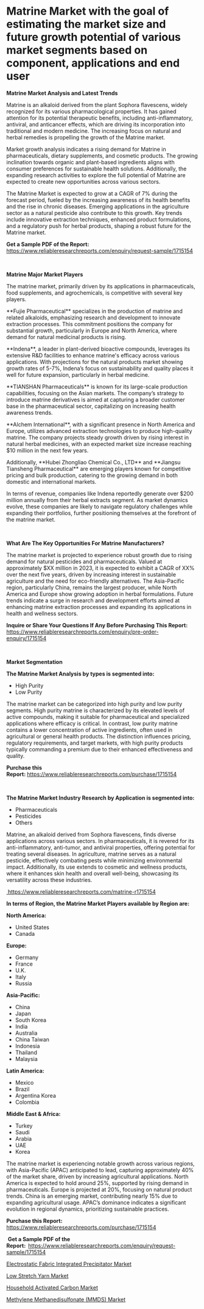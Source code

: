 <p><h1>Matrine Market with the goal of estimating the market size and future growth potential of various market segments based on component, applications and end user</h1></p><p><strong>Matrine Market Analysis and Latest Trends</strong></p>
<p><p>Matrine is an alkaloid derived from the plant Sophora flavescens, widely recognized for its various pharmacological properties. It has gained attention for its potential therapeutic benefits, including anti-inflammatory, antiviral, and anticancer effects, which are driving its incorporation into traditional and modern medicine. The increasing focus on natural and herbal remedies is propelling the growth of the Matrine market.</p><p>Market growth analysis indicates a rising demand for Matrine in pharmaceuticals, dietary supplements, and cosmetic products. The growing inclination towards organic and plant-based ingredients aligns with consumer preferences for sustainable health solutions. Additionally, the expanding research activities to explore the full potential of Matrine are expected to create new opportunities across various sectors.</p><p>The Matrine Market is expected to grow at a CAGR of 7% during the forecast period, fueled by the increasing awareness of its health benefits and the rise in chronic diseases. Emerging applications in the agriculture sector as a natural pesticide also contribute to this growth. Key trends include innovative extraction techniques, enhanced product formulations, and a regulatory push for herbal products, shaping a robust future for the Matrine market.</p></p>
<p><strong>Get a Sample PDF of the Report:&nbsp;</strong> <a href="https://www.reliableresearchreports.com/enquiry/request-sample/1715154?utm_campaign=37&utm_medium=2&utm_source=Github&utm_content=ia&utm_term=11012025&utm_id=matrine">https://www.reliableresearchreports.com/enquiry/request-sample/1715154</a></p>
<p>&nbsp;</p>
<p><strong>Matrine Major Market Players</strong></p>
<p><p>The matrine market, primarily driven by its applications in pharmaceuticals, food supplements, and agrochemicals, is competitive with several key players. </p><p>**Fujie Pharmaceutical** specializes in the production of matrine and related alkaloids, emphasizing research and development to innovate extraction processes. This commitment positions the company for substantial growth, particularly in Europe and North America, where demand for natural medicinal products is rising.</p><p>**Indena**, a leader in plant-derived bioactive compounds, leverages its extensive R&D facilities to enhance matrine's efficacy across various applications. With projections for the natural products market showing growth rates of 5-7%, Indena’s focus on sustainability and quality places it well for future expansion, particularly in herbal medicine.</p><p>**TIANSHAN Pharmaceuticals** is known for its large-scale production capabilities, focusing on the Asian markets. The company’s strategy to introduce matrine derivatives is aimed at capturing a broader customer base in the pharmaceutical sector, capitalizing on increasing health awareness trends.</p><p>**Alchem International**, with a significant presence in North America and Europe, utilizes advanced extraction technologies to produce high-quality matrine. The company projects steady growth driven by rising interest in natural herbal medicines, with an expected market size increase reaching $10 million in the next few years.</p><p>Additionally, **Hubei Zhongliao Chemical Co., LTD** and **Jiangsu Tiansheng Pharmaceutical** are emerging players known for competitive pricing and bulk production, catering to the growing demand in both domestic and international markets.</p><p>In terms of revenue, companies like Indena reportedly generate over $200 million annually from their herbal extracts segment. As market dynamics evolve, these companies are likely to navigate regulatory challenges while expanding their portfolios, further positioning themselves at the forefront of the matrine market.</p></p>
<p>&nbsp;</p>
<p><strong>What Are The Key Opportunities For Matrine Manufacturers?</strong></p>
<p><p>The matrine market is projected to experience robust growth due to rising demand for natural pesticides and pharmaceuticals. Valued at approximately $XX million in 2023, it is expected to exhibit a CAGR of XX% over the next five years, driven by increasing interest in sustainable agriculture and the need for eco-friendly alternatives. The Asia-Pacific region, particularly China, remains the largest producer, while North America and Europe show growing adoption in herbal formulations. Future trends indicate a surge in research and development efforts aimed at enhancing matrine extraction processes and expanding its applications in health and wellness sectors.</p></p>
<p><strong>Inquire or Share Your Questions If Any Before Purchasing This Report:</strong> <a href="https://www.reliableresearchreports.com/enquiry/pre-order-enquiry/1715154?utm_campaign=37&utm_medium=2&utm_source=Github&utm_content=ia&utm_term=11012025&utm_id=matrine">https://www.reliableresearchreports.com/enquiry/pre-order-enquiry/1715154</a></p>
<p>&nbsp;</p>
<p><strong>Market Segmentation</strong></p>
<p><strong>The Matrine Market Analysis by types is segmented into:</strong></p>
<p><ul><li>High Purity</li><li>Low Purity</li></ul></p>
<p><p>The matrine market can be categorized into high purity and low purity segments. High purity matrine is characterized by its elevated levels of active compounds, making it suitable for pharmaceutical and specialized applications where efficacy is critical. In contrast, low purity matrine contains a lower concentration of active ingredients, often used in agricultural or general health products. The distinction influences pricing, regulatory requirements, and target markets, with high purity products typically commanding a premium due to their enhanced effectiveness and quality.</p></p>
<p><strong>Purchase this Report:&nbsp;</strong><a href="https://www.reliableresearchreports.com/purchase/1715154?utm_campaign=37&utm_medium=2&utm_source=Github&utm_content=ia&utm_term=11012025&utm_id=matrine">https://www.reliableresearchreports.com/purchase/1715154</a></p>
<p>&nbsp;</p>
<p><strong>The Matrine Market Industry Research by Application is segmented into:</strong></p>
<p><ul><li>Pharmaceuticals</li><li>Pesticides</li><li>Others</li></ul></p>
<p><p>Matrine, an alkaloid derived from Sophora flavescens, finds diverse applications across various sectors. In pharmaceuticals, it is revered for its anti-inflammatory, anti-tumor, and antiviral properties, offering potential for treating several diseases. In agriculture, matrine serves as a natural pesticide, effectively combating pests while minimizing environmental impact. Additionally, its use extends to cosmetic and wellness products, where it enhances skin health and overall well-being, showcasing its versatility across these industries.</p></p>
<p><a href="https://www.reliableresearchreports.com/matrine-r1715154?utm_campaign=37&utm_medium=2&utm_source=Github&utm_content=ia&utm_term=11012025&utm_id=matrine">&nbsp;https://www.reliableresearchreports.com/matrine-r1715154</a></p>
<p><strong>In terms of Region, the Matrine Market Players available by Region are:</strong></p>
<p>
    <p> <strong> North America: </strong>
        <ul>
            <li>United States</li>
            <li>Canada</li>
        </ul>
        </p> 
    <p> <strong> Europe: </strong>
        <ul>
            <li>Germany</li>
            <li>France</li>
            <li>U.K.</li>
            <li>Italy</li>
            <li>Russia</li>
        </ul>
        </p> 
    <p> <strong> Asia-Pacific: </strong>
        <ul>
            <li>China</li>
            <li>Japan</li>
            <li>South Korea</li>
            <li>India</li>
            <li>Australia</li>
            <li>China Taiwan</li>
            <li>Indonesia</li>
            <li>Thailand</li>
            <li>Malaysia</li>
        </ul>
        </p> 
    <p> <strong> Latin America: </strong>
        <ul>
            <li>Mexico</li>
            <li>Brazil</li>
            <li>Argentina Korea</li>
            <li>Colombia</li>
        </ul>
        </p> 
    <p> <strong> Middle East & Africa: </strong>
        <ul>
            <li>Turkey</li>
            <li>Saudi</li>
            <li>Arabia</li>
            <li>UAE</li>
            <li>Korea</li>
        </ul>
    </p>
    </p>
<p><p>The matrine market is experiencing notable growth across various regions, with Asia-Pacific (APAC) anticipated to lead, capturing approximately 40% of the market share, driven by increasing agricultural applications. North America is expected to hold around 25%, supported by rising demand in pharmaceuticals. Europe is projected at 20%, focusing on natural product trends. China is an emerging market, contributing nearly 15% due to expanding agricultural usage. APAC’s dominance indicates a significant evolution in regional dynamics, prioritizing sustainable practices.</p></p>
<p><strong>Purchase this Report: </strong><a href="https://www.reliableresearchreports.com/purchase/1715154?utm_campaign=37&utm_medium=2&utm_source=Github&utm_content=ia&utm_term=11012025&utm_id=matrine">https://www.reliableresearchreports.com/purchase/1715154</a></p>
<p>&nbsp;<strong>Get a Sample PDF of the Report:&nbsp;&nbsp;</strong><a href="https://www.reliableresearchreports.com/enquiry/request-sample/1715154?utm_campaign=37&utm_medium=2&utm_source=Github&utm_content=ia&utm_term=11012025&utm_id=matrine">https://www.reliableresearchreports.com/enquiry/request-sample/1715154</a></p>
<p><strong></strong></p>
<p><p><a href="https://github.com/DianaWilson796/Market-Research-Report-List-1/blob/main/electrostatic-fabric-integrated-precipitator-market.md?utm_campaign=37&utm_medium=2&utm_source=Github&utm_content=ia&utm_term=11012025&utm_id=matrine">Electrostatic Fabric Integrated Precipitator Market</a></p><p><a href="https://github.com/sofayahoo2023/Market-Research-Report-List-6/blob/main/low-stretch-yarn-market.md?utm_campaign=37&utm_medium=2&utm_source=Github&utm_content=ia&utm_term=11012025&utm_id=matrine">Low Stretch Yarn Market</a></p><p><a href="https://github.com/maclarensidney/Market-Research-Report-List-1/blob/main/household-activated-carbon-market.md?utm_campaign=37&utm_medium=2&utm_source=Github&utm_content=ia&utm_term=11012025&utm_id=matrine">Household Activated Carbon Market</a></p><p><a href="https://github.com/joannesouthgate/Market-Research-Report-List-5/blob/main/methylene-methanedisulfonate-mmds-market.md?utm_campaign=37&utm_medium=2&utm_source=Github&utm_content=ia&utm_term=11012025&utm_id=matrine">Methylene Methanedisulfonate (MMDS) Market</a></p></p>